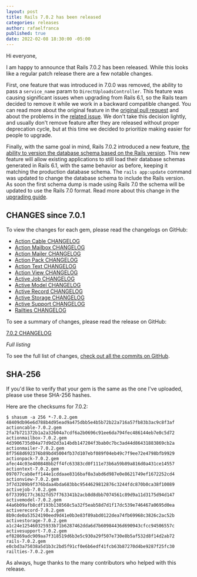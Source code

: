 ```yaml
---
layout: post
title: Rails 7.0.2 has been released
categories: releases
author: rafaelfranca
published: true
date: 2022-02-08 18:30:00 -05:00
---
```


Hi everyone,

I am happy to announce that Rails 7.0.2 has been released. While this looks like a regular patch release there
are a few notable changes.

First, one feature that was introduced in 7.0.0 was removed, the ability to pass a `service_name` param to
`DirectUploadsController`. This feature was causing significant issues when upgrading from Rails 6.1, so the Rails
team decided to remove it while we work in a backward compatible changed. You can read more about the original
feature in the [original pull request](https://github.com/rails/rails/pull/38957) and about the problems in the
[related issue](https://github.com/rails/rails/issues/43971).
We don't take this decision lightly, and usually don't remove feature after they are released without proper
deprecation cycle, but at this time we decided to prioritize making easier for people to upgrade.

Finally, with the same goal in mind, Rails 7.0.2 introduced a new feature, [the ability to version the database
schema based on the Rails version](https://github.com/rails/rails/pull/44286). This new feature will allow existing
applications to still load their database schemas generated in Rails 6.1, with the same behavior as before, keeping
it matching the production database schema. The `rails app:update` command was updated to change the database schema
to include the Rails version. As soon the first schema dump is made using Rails 7.0 the schema will be updated to use
the Rails 7.0 format. Read more about this change in the
[upgrading guide](https://guides.rubyonrails.org/upgrading_ruby_on_rails.html#rails-version-is-now-included-in-the-active-record-schema-dump).

## CHANGES since 7.0.1

To view the changes for each gem, please read the changelogs on GitHub:
* [Action Cable CHANGELOG](https://github.com/rails/rails/blob/v7.0.2/actioncable/CHANGELOG.md)
* [Action Mailbox CHANGELOG](https://github.com/rails/rails/blob/v7.0.2/actionmailbox/CHANGELOG.md)
* [Action Mailer CHANGELOG](https://github.com/rails/rails/blob/v7.0.2/actionmailer/CHANGELOG.md)
* [Action Pack CHANGELOG](https://github.com/rails/rails/blob/v7.0.2/actionpack/CHANGELOG.md)
* [Action Text CHANGELOG](https://github.com/rails/rails/blob/v7.0.2/actiontext/CHANGELOG.md)
* [Action View CHANGELOG](https://github.com/rails/rails/blob/v7.0.2/actionview/CHANGELOG.md)
* [Active Job CHANGELOG](https://github.com/rails/rails/blob/v7.0.2/activejob/CHANGELOG.md)
* [Active Model CHANGELOG](https://github.com/rails/rails/blob/v7.0.2/activemodel/CHANGELOG.md)
* [Active Record CHANGELOG](https://github.com/rails/rails/blob/v7.0.2/activerecord/CHANGELOG.md)
* [Active Storage CHANGELOG](https://github.com/rails/rails/blob/v7.0.2/activestorage/CHANGELOG.md)
* [Active Support CHANGELOG](https://github.com/rails/rails/blob/v7.0.2/activesupport/CHANGELOG.md)
* [Railties CHANGELOG](https://github.com/rails/rails/blob/v7.0.2/railties/CHANGELOG.md)

To see a summary of changes, please read the release on GitHub:

[7.0.2 CHANGELOG](https://github.com/rails/rails/releases/tag/v7.0.2)

*Full listing*

To see the full list of changes, [check out all the commits on
GitHub](https://github.com/rails/rails/compare/v7.0.1...v7.0.2).

## SHA-256

If you'd like to verify that your gem is the same as the one I've uploaded,
please use these SHA-256 hashes.

Here are the checksums for 7.0.2:

```
$ shasum -a 256 *-7.0.2.gem
48409db96e6d788b4d95ead9a475dbb5e4b5b72b22a716a57fb83b3ac9c8f3af  actioncable-7.0.2.gem
2fa7b721372b1a2a32604a7cdf6a2b0696c91ee6da794fec486144eb7e0c5d72  actionmailbox-7.0.2.gem
4d3906735d04a77d9d2d3a14bdb147204f3bab0c7bc3ad44d86431883869cb2a  actionmailer-7.0.2.gem
8f7568d692376b89bd45004fb37d107ebf089f04eb49c7f9ee72e4798bfb9929  actionpack-7.0.2.gem
afec44c03e400848bb2ff4fc63383cd0f111e73b6a59b89a816d0a431ce14557  actiontext-7.0.2.gem
097077cab8eff144e1cddaae8316baf0a3abd6d987e0e8621749ef1672252cd4  actionview-7.0.2.gem
3f7d3209b9f376bdaa4bda683bbc9544629812876c3244fdc870b0ca38f10089  activejob-7.0.2.gem
6f73399177c3632fd57f763341b2acb8d8dbb7074561c89d9a11d3175d94d147  activemodel-7.0.2.gem
44a6b09afb8cdf193b138568c5a32f5eab58d7d1f17dc539e746467a0695d0ea  activerecord-7.0.2.gem
8b9cde0a53524190eed9d41e0b3e83f89abd0122dea74fb69968c3826c2ac52b  activestorage-7.0.2.gem
a1c24e125460325933b71b6287462dda6d7b60984436d690943cfcc94506557c  activesupport-7.0.2.gem
ef82869adc909aa7f318519d6b3e5c930a29f507e730e8b5af532d8f14d2ab72  rails-7.0.2.gem
e0cbd3a75038a5d1b3c2bd5f91cf0e6b6edf41fcb63b87270d4be9287f25fc30  railties-7.0.2.gem
```

As always, huge thanks to the many contributors who helped with this release.
